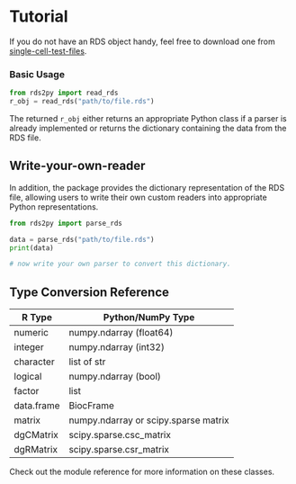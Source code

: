 # Tutorial

If you do not have an RDS object handy, feel free to download one from [single-cell-test-files](https://github.com/jkanche/random-test-files/releases).

### Basic Usage

```python
from rds2py import read_rds
r_obj = read_rds("path/to/file.rds")
```

The returned `r_obj` either returns an appropriate Python class if a parser is already implemented or returns the dictionary containing the data from the RDS file.

## Write-your-own-reader

In addition, the package provides the dictionary representation of the RDS file, allowing users to write their own custom readers into appropriate Python representations.

```python
from rds2py import parse_rds

data = parse_rds("path/to/file.rds")
print(data)

# now write your own parser to convert this dictionary.
```

## Type Conversion Reference

| R Type | Python/NumPy Type |
|--------|------------------|
| numeric | numpy.ndarray (float64) |
| integer | numpy.ndarray (int32) |
| character | list of str |
| logical | numpy.ndarray (bool) |
| factor | list |
| data.frame | BiocFrame |
| matrix | numpy.ndarray or scipy.sparse matrix |
| dgCMatrix | scipy.sparse.csc_matrix |
| dgRMatrix | scipy.sparse.csr_matrix |

Check out the module reference for more information on these classes.